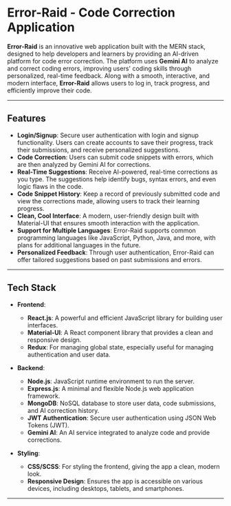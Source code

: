 # **Error-Raid - Code Correction Application**

**Error-Raid** is an innovative web application built with the MERN stack, designed to help developers and learners by providing an AI-driven platform for code error correction. The platform uses **Gemini AI** to analyze and correct coding errors, improving users' coding skills through personalized, real-time feedback. Along with a smooth, interactive, and modern interface, **Error-Raid** allows users to log in, track progress, and efficiently improve their code.

---

## **Features**

- **Login/Signup**: Secure user authentication with login and signup functionality. Users can create accounts to save their progress, track their submissions, and receive personalized suggestions.
- **Code Correction**: Users can submit code snippets with errors, which are then analyzed by Gemini AI for corrections.
- **Real-Time Suggestions**: Receive AI-powered, real-time corrections as you type. The suggestions help identify bugs, syntax errors, and even logic flaws in the code.
- **Code Snippet History**: Keep a record of previously submitted code and view the corrections made, allowing users to track their learning progress.
- **Clean, Cool Interface**: A modern, user-friendly design built with Material-UI that ensures smooth interaction with the application.
- **Support for Multiple Languages**: Error-Raid supports common programming languages like JavaScript, Python, Java, and more, with plans for additional languages in the future.
- **Personalized Feedback**: Through user authentication, Error-Raid can offer tailored suggestions based on past submissions and errors.

---

## **Tech Stack**

- **Frontend**: 
  - **React.js**: A powerful and efficient JavaScript library for building user interfaces.
  - **Material-UI**: A React component library that provides a clean and responsive design.
  - **Redux**: For managing global state, especially useful for managing authentication and user data.

- **Backend**:
  - **Node.js**: JavaScript runtime environment to run the server.
  - **Express.js**: A minimal and flexible Node.js web application framework.
  - **MongoDB**: NoSQL database to store user data, code submissions, and AI correction history.
  - **JWT Authentication**: Secure user authentication using JSON Web Tokens (JWT).
  - **Gemini AI**: An AI service integrated to analyze code and provide corrections.

- **Styling**:
  - **CSS/SCSS**: For styling the frontend, giving the app a clean, modern look.
  - **Responsive Design**: Ensures the app is accessible on various devices, including desktops, tablets, and smartphones.

---
